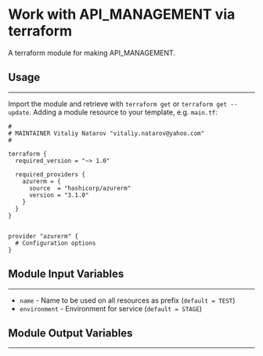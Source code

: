 # Work with API_MANAGEMENT via terraform

A terraform module for making API_MANAGEMENT.


## Usage
----------------------
Import the module and retrieve with ```terraform get``` or ```terraform get --update```. Adding a module resource to your template, e.g. `main.tf`:

```
#
# MAINTAINER Vitaliy Natarov "vitaliy.natarov@yahoo.com"
#

terraform {
  required_version = "~> 1.0"

  required_providers {
    azurerm = {
      source  = "hashicorp/azurerm"
      version = "3.1.0"
    }
  }
}


provider "azurerm" {
  # Configuration options
}
```

## Module Input Variables
----------------------
- `name` - Name to be used on all resources as prefix (`default = TEST`)
- `environment` - Environment for service (`default = STAGE`)

## Module Output Variables
----------------------
